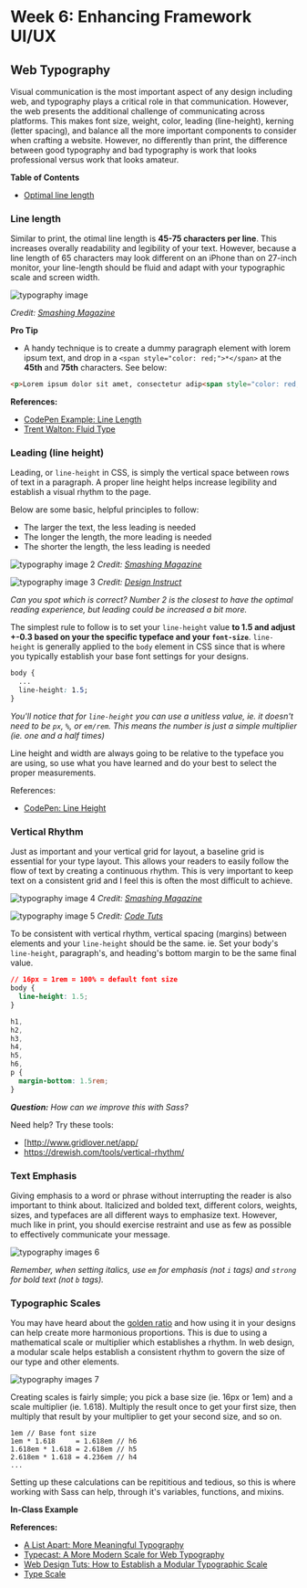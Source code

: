 # Week 6: Enhancing Framework UI/UX

## Web Typography

Visual communication is the most important aspect of any design including web, and typography plays a critical role in that communication. However, the web presents the additional challenge of communicating across platforms. This makes font size, weight, color, leading (line-height), kerning (letter spacing), and balance all the more important components to consider when crafting a website. However, no differently than print, the difference between good typography and bad typography is work that looks professional versus work that looks amateur.

**Table of Contents**

<!-- START doctoc generated TOC please keep comment here to allow auto update -->
<!-- DON'T EDIT THIS SECTION, INSTEAD RE-RUN doctoc TO UPDATE -->
<!-- END doctoc generated TOC please keep comment here to allow auto update -->

- [Optimal line length](#optimal-line-length)

<!-- END doctoc generated TOC please keep comment here to allow auto update -->

### Line length
Similar to print, the otimal line length is **45-75 characters per line**. This increases overally readability and legibility of your text. However, because a line length of 65 characters may look different on an iPhone than on 27-inch monitor, your line-length should be fluid and adapt with your typographic scale and screen width.

![typography image](images/typography-1.jpg)

_Credit: [Smashing Magazine](http://www.smashingmagazine.com/2009/04/8-simple-ways-to-improve-typography-in-your-designs/)_

**Pro Tip**
- A handy technique is to create a dummy paragraph element with lorem ipsum text, and drop in a `<span style="color: red;">*</span>` at the **45th** and **75th** characters. See below:

```html
<p>Lorem ipsum dolor sit amet, consectetur adip<span style="color: red;">*</span>isicing elit, sed do eiusmod <span style="color: red;">*</span>tempor incididunt ut labore et dolore magna aliqua.</p>
```

**References:**
- [CodePen Example: Line Length](http://codepen.io/micjamking/pen/7dde55eb8b327b51eb60302322c3e8a2)
- [Trent Walton: Fluid Type](http://trentwalton.com/2012/06/19/fluid-type/)

### Leading (line height)
Leading, or `line-height` in CSS, is simply the vertical space between rows of text in a paragraph. A proper line height helps increase legibility and establish a visual rhythm to the page.

Below are some basic, helpful principles to follow:
- The larger the text, the less leading is needed
- The longer the length, the more leading is needed
- The shorter the length, the less leading is needed

![typography image 2](images/typography-2.jpg)
_Credit: [Smashing Magazine](http://www.smashingmagazine.com/2009/04/03/8-simple-ways-to-improve-typography-in-your-designs/)_

![typography image 3](images/typography-3.jpg)
_Credit: [Design Instruct](http://designinstruct.com/tools-basics/the-basics-of-typography/)_

_Can you spot which is correct? Number 2 is the closest to have the optimal reading experience, but leading could be increased a bit more._

The simplest rule to follow is to set your `line-height` value **to 1.5 and adjust +-0.3 based on your the specific typeface and your `font-size`**. `line-height` is generally applied to the `body` element in CSS since that is where you typically establish your base font settings for your designs.

```css
body {
  ...
  line-height: 1.5;
}
```
_You'll notice that for `line-height` you can use a unitless value, ie. it doesn't need to be `px`, `%`, or `em/rem`. This means the number is just a simple multiplier (ie. one and a half times)_

Line height and width are always going to be relative to the typeface you are using, so use what you have learned and do your best to select the proper measurements.

References:
- [CodePen: Line Height](http://codepen.io/micjamking/pen/c7f6cd1fb7923199add507a14b4e5ee4)

### Vertical Rhythm
Just as important and your vertical grid for layout, a baseline grid is essential for your type layout. This allows your readers to easily follow the flow of text by creating a continuous rhythm. This is very important to keep text on a consistent grid and I feel this is often the most difficult to achieve.

![typography image 4](images/typography-4.jpg)
_Credit: [Smashing Magazine](http://www.smashingmagazine.com/2009/04/03/8-simple-ways-to-improve-typography-in-your-designs/)_

![typography image 5](images/typography-5.png)
_Credit: [Code Tuts](http://code.tutsplus.com/tutorials/6-ways-to-improve-your-web-typography--net-6248 )_

To be consistent with vertical rhythm, vertical spacing (margins) between elements and your `line-height` should be the same. ie. Set your body's `line-height`, paragraph's, and heading's bottom margin to be the same final value.

```css
// 16px = 1rem = 100% = default font size
body {
  line-height: 1.5;
}

h1,
h2,
h3,
h4,
h5,
h6,
p {
  margin-bottom: 1.5rem;
}
```
_**Question:** How can we improve this with Sass?_

Need help? Try these tools:
- [http://www.gridlover.net/app/ 
- https://drewish.com/tools/vertical-rhythm/

### Text Emphasis
Giving emphasis to a word or phrase without interrupting the reader is also important to think about. Italicized and bolded text, different colors, weights, sizes, and typefaces are all different ways to emphasize text. However, much like in print, you should exercise restraint and use as few as possible to effectively communicate your message.

![typography images 6](images/typography-6.jpg)

_Remember, when setting italics, use `em` for emphasis (not `i` tags) and `strong` for bold text (not `b` tags)._

### Typographic Scales
You may have heard about the [golden ratio](https://en.wikipedia.org/wiki/Golden_ratio) and how using it in your designs can help create more harmonious proportions. This is due to using a mathematical scale or multiplier which establishes a rhythm. In web design, a modular scale helps establish a consistent rhythm to govern the size of our type and other elements.

![typography images 7](images/typography-7.png)

Creating scales is fairly simple; you pick a base size (ie. 16px or 1em) and a scale multiplier (ie. 1.618). Multiply the result once to get your first size, then multiply that result by your multiplier to get your second size, and so on.

```
1em // Base font size
1em * 1.618     = 1.618em // h6
1.618em * 1.618 = 2.618em // h5
2.618em * 1.618 = 4.236em // h4
...
```
Setting up these calculations can be repititious and tedious, so this is where working with Sass can help, through it's variables, functions, and mixins.

**In-Class Example**

**References:**
- [A List Apart: More Meaningful Typography](http://alistapart.com/article/more-meaningful-typography)
- [Typecast: A More Modern Scale for Web Typography](http://typecast.com/blog/a-more-modern-scale-for-web-typography)
- [Web Design Tuts: How to Establish a Modular Typographic Scale](http://webdesign.tutsplus.com/articles/how-to-establish-a-modular-typographic-scale--webdesign-14927)
- [Type Scale](http://type-scale.com/)